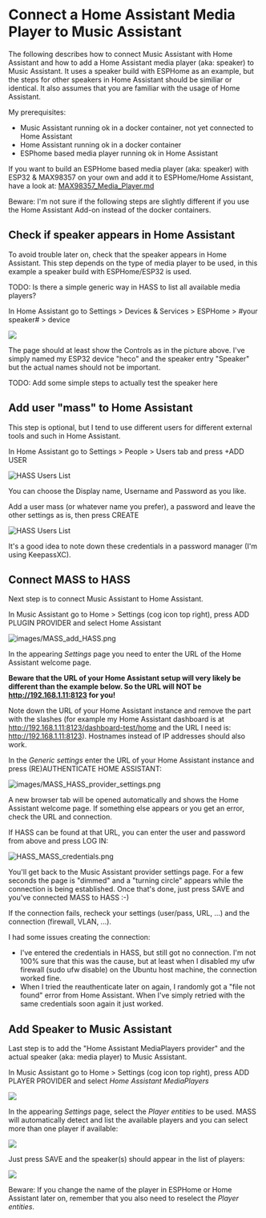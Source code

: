 # Connect a Home Assistant Media Player to Music Assistant

The following describes how to connect Music Assistant with Home Assistant and how to add a Home Assistant media player (aka: speaker) to Music Assistant. It uses a speaker build with ESPHome as an example, but the steps for other speakers in Home Assistant should be similiar or identical. It also assumes that you are familiar with the usage of Home Assistant.

My prerequisites:

- Music Assistant running ok in a docker container, not yet connected to Home Assistant
- Home Assistant running ok in a docker container
- ESPhome based media player running ok in Home Assistant

If you want to build an ESPHome based media player (aka: speaker) with ESP32 & MAX98357 on your own and add it to ESPHome/Home Assistant, have a look at: [MAX98357_Media_Player.md](../MAX98357_Media_Player.md)

Beware: I'm not sure if the following steps are slightly different if you use the Home Assistant Add-on instead of the docker containers.

## Check if speaker appears in Home Assistant
To avoid trouble later on, check that the speaker appears in Home Assistant. This step depends on the type of media player to be used, in this example a speaker build with ESPHome/ESP32 is used.

TODO: Is there a simple generic way in HASS to list all available media players?

In Home Assistant go to Settings > Devices & Services > ESPHome > #your speaker# > device

![](images/HASS_heco_speaker.png)

The page should at least show the Controls as in the picture above. I've simply named my ESP32 device "heco" and the speaker entry "Speaker" but the actual names should not be important.

TODO: Add some simple steps to actually test the speaker here

## Add user "mass" to Home Assistant

This step is optional, but I tend to use different users for different external tools and such in Home Assistant.

In Home Assistant go to Settings > People > Users tab and press +ADD USER

![HASS Users List](images/HASS_USERS.png)

You can choose the Display name, Username and Password as you like.

Add a user mass (or whatever name you prefer), a password and leave the other settings as is, then press CREATE

![HASS Users List](images/HASS_Add_User_mass.png)

It's a good idea to note down these credentials in a password manager (I'm using KeepassXC).

## Connect MASS to HASS
Next step is to connect Music Assistant to Home Assistant.

In Music Assistant go to Home > Settings (cog icon top right), press ADD PLUGIN PROVIDER and select Home Assistant

![images/MASS_add_HASS.png](images/MASS_add_HASS.png)

In the appearing *Settings* page you need to enter the URL of the Home Assistant welcome page.

**Beware that the URL of your Home Assistant setup will very likely be different than the example below. So the URL will NOT be http://192.168.1.11:8123 for you!**

Note down the URL of your Home Assistant instance and remove the part with the slashes (for example my Home Assistant dashboard is at http://192.168.1.11:8123/dashboard-test/home and the URL I need is: http://192.168.1.11:8123). Hostnames instead of IP addresses should also work.

In the *Generic settings* enter the URL of your Home Assistant instance and press (RE)AUTHENTICATE HOME ASSISTANT:

![images/MASS_HASS_provider_settings.png](images/MASS_HASS_provider_settings.png)

A new browser tab will be opened automatically and shows the Home Assistant welcome page. If something else appears or you get an error, check the URL and connection.

If HASS can be found at that URL, you can enter the user and password from above and press LOG IN:

![HASS_MASS_credentials.png](images/HASS_MASS_credentials.png)

You'll get back to the Music Assistant provider settings page. For a few seconds the page is "dimmed" and a "turning circle" appears while the connection is being established. Once that's done, just press SAVE and you've connected MASS to HASS :-)

If the connection fails, recheck your settings (user/pass, URL, ...) and the connection (firewall, VLAN, ...).

I had some issues creating the connection:
* I've entered the credentials in HASS, but still got no connection. I'm not 100% sure that this was the cause, but at least when I disabled my ufw firewall (sudo ufw disable) on the Ubuntu host machine, the connection worked fine.
* When I tried the reauthenticate later on again, I randomly got a "file not found" error from Home Assistant. When I've simply retried with the same credentials soon again it just worked.

## Add Speaker to Music Assistant

Last step is to add the "Home Assistant MediaPlayers provider" and the actual speaker (aka: media player) to Music Assistant.

In Music Assistant go to Home > Settings (cog icon top right), press ADD PLAYER PROVIDER and select *Home Assistant MediaPlayers*

![](images/MASS_Add_Player_Provider.png)

In the appearing *Settings* page, select the *Player entities* to be used. MASS will automatically detect and list the available players and you can select more than one player if available:

![](images/MASS_HASS_MediaPlayers.png)

Just press SAVE and the speaker(s) should appear in the list of players:

![](images/MASS_Players_heco.png)

Beware: If you change the name of the player in ESPHome or Home Assistant later on, remember that you also need to reselect the *Player entities*.
